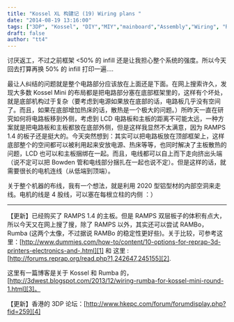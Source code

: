 ```yaml
---
title: "Kossel XL 构建记 (19) Wiring plans "
date: "2014-08-19 13:16:00"
tags: ["3DP", "Kossel", "DIY","MIY","mainboard","Assembly","Wiring", "Rumba", "RAMBo"]
draft: false
author: "tt4"
---
```


讨厌返工，不过之前框架 \<50% 的 infill 还是让我担心整个系统的强度。所以今天回去打算再换 50% 的 infill 打印一遍....

最让人纠结的问题就是整个电路部分应该放在上面还是下面。在网上搜索许久，发现大多数 Kossel Mini 的布局都是把电路部分塞在底部框架里的，这样有个坏处，就是底部机构过于复杂（要考虑到电源如果放在底部的话，电路板几乎没有空间了。而且，如果在底部增加热床的话，散热是一个极大的问题。）所昨天一直在研究如何将电路板移到外侧，考虑到 LCD 电路板和主板的距离不可能太远，一种方案就是把电路板和主板都放在底部外侧，但是这样我显然不太满意，因为 RAMPS 1.4 的板子还是挺大的。今天突然想到：其实可以把电路板放在顶部框架上，这样底部整个的空间都可以被利用起来安放电源、热床等等，也同时解决了主板散热的问题，LCD 也可以和主板捆绑在一起。而且，电线都可以自上而下走向挤出头端（说不定可以把 Bowden 管和电线部分捆扎在一起也说不定）。但是这样的话，就需要很长的电机连线（从低端到顶端）。

关于整个机器的布线，我有一个想法，就是利用 2020 型铝型材的内部空洞来走线。电机的线是 4 股线，可以塞在每根立柱的内侧 ：）

----
【更新】已经购买了 RAMPS 1.4 的主板。但是 RAMPS 双层板子的体积有点大，所以今天又在网上搜了搜，除了 RAMPS 以外，其实还可以尝试 RAMBo，Rumba (这两个太像，不过据说 RAMBo 的稳定性更好些)。关于比较，可参考这里：[http://www.dummies.com/how-to/content/10-options-for-reprap-3d-printers-electronics-and-.html][1] 和 这里 : [http://forums.reprap.org/read.php?1,242647,245155][2].

这里有一篇博客是关于 Kossel 和 Rumba 的，[http://3dwest.blogspot.com/2013/12/wiring-rumba-for-kossel-mini-round-1.html][3]。

【更新】香港的 3DP 论坛：[http://www.hkepc.com/forum/forumdisplay.php?fid=259][4]

[1]:	http://www.dummies.com/how-to/content/10-options-for-reprap-3d-printers-electronics-and-.html
[2]:	http://forums.reprap.org/read.php?1,242647,245155
[3]:	http://3dwest.blogspot.com/2013/12/wiring-rumba-for-kossel-mini-round-1.html
[4]:	http://www.hkepc.com/forum/forumdisplay.php?fid=259
